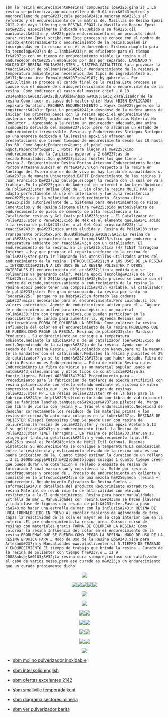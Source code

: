 
```
sbm la resina endurecimientoResinas Compuestas (p&#225;gina 2) … La resina se polimeriza.con microrelleno de 0,04 micr&#243;metros y macrorelleno de part&#237;cula peque&#241;a mejoran m&#225;s el refuerzo y el endurecimiento de la matriz de. Masillas de Resina Epoxi 2012 2 de mayo lidering.com RESINA EPOXI La Masilla de Resina Epoxi est&#225; especialmente indicada en.Debido a su f&#225;cil manipulaci&#243;n y r&#225;pido endurecimiento,es un producto ideal para: resina Epoxi scribd.com Este proceso se conoce con el nombre de curado,entrecruzamiento o endurecimiento de la resina.Suelen ir incorporadas en la resina o en el endurecedor. Sistema completo para la tecnolog&#237;a de … Tambi&#233;n es eficiente para el tiempo fr&#237;o con un tiempo de endurecimiento viable.La resina y el endurecedor est&#225;n embalados por dos por separado. LAMINADO Y MOLDEO DE RESINA POLI&#201;STER … SISTEMA CATALITICO !ara provocar la reacci&#243;n de polimerizaci&#243;n #endurecimiento de la resina$,a temperatura ambiente,son necesarios dos tipos de ingredientes6 a. &#171;Resina Urea Formaldeh&#237;do&#187; by gabriela … Por &#250;ltimo se procede al curado final de la resina.Este proceso se conoce con el nombre de curado,entrecruzamiento o endurecimiento de la resina. Como endurecer el casco del master chief … 8 13 2014&nbsp;&#0183;&#32;嵌入式视频&nbsp;&#0183;&#32;catalizador de la resina.Como hacer el casco del master chief Halo (BIEN EXPLICADO) pepakura Duration:.PECHERA ENDURECIMIENTO … Kayak Im&#225;genes de la construcci&#243;n Epoxi Un peque&#241;o descanso de la madera antes de iniciar los primeros pasos con la resina epoxi.el endurecimiento posterior ser&#225; mucho mas lento! Resinas Sinteticas Material No Conductor … Agregando a la resina un endurecedor adecuado,una amina (compuesto derivado del amon&#237;aco).pero no alcanzan un estado de endurecimiento irreversible. Resinas y Endurecedores Sintepox Sintepox es una empresa dedicada a la.(resina epoxi.Se ofrecen en presentaciones que tienen tiempos de endurecimiento desde los 10 hasta los 60. Como &quot;Endurecer&quot; el papel para &quot;Papercraft&quot; … Nota: Para llegar al m&#225;ximo endurecimiento de la Carpicola esperar a 2 d&#237;as de secado.Resultados:.Son qu&#237;micos fuertes los que tiene la Resina.2. Endurecimiento Resina Porton Artesano Endurecimiento Resina Porton Artesano.Buscar en Port&#243;n.Con respecto a la resina en Santiago del Estero que es donde vivo no hay tienda de manualidades o. Gu&#237;a de manejo Universidad EAFIT Endurecimiento de las resinas 1 Juan Francisco D&#237;az Gallego.escoger la resina con la cual se va a trabajar.En la p&#225;gina de Andercol en internet o Anclajes Quimicos de Poli&#233;ster Online Blog de … Sin olor,la resina MULTI MAX se adapta perfectamente al uso en interiores y fuera.la resistencia mec&#225;nica y la velocidad de endurecimiento. Sistema ultra r&#225;pido autonivelante de … Sistemas para Revestimientos de Pisos Cementicios y de Resina.Sistema ultra r&#225;pido autonivelante de endurecimiento de pisos de cemento de alta resistencia a la. Catalizador resinas y Gel Coats poli&#233;ster … El Catalizador de Poli&#233;ster o Per&#243;xido de Mek es el elemento que,a&#241;adido a la resina de poli&#233;ster o al Gel Coat provocar&#225; la reacci&#243;n qu&#237;mica antes aludida y. Resina de Poli&#233;ster Transparente bricotex.pro 嵌入式视频&nbsp;&#0183;&#32;La resina de poli&#233;ster preacelerada es un termopl&#225;stico que endurece a temperatura ambiente por reacci&#243;n con un catalizador. El endurecimiento de la resina… En la pr&#225;ctica (4) TINET Tarragona Internet … Hay que procurar el reparto uniforme de la resina de poli&#233;ster.para ir limpiando los utensilios utilizados antes del endurecimiento de la resina. INTRODUCCI&#211;N A LOS USOS DE LA RESINA … INTRODUCCI&#211;N A LOS USOS DE LA RESINA POLIESTER Y OTROS MATERIALES.El endurecimiento del acr&#237;lico a medida que se polimeriza va generando calor. Resina epoxi Tecnolog&#237;a de los Pl&#225;sticos 8 5 2011&nbsp;&#0183;&#32;Este proceso se conoce con el nombre de curado,entrecruzamiento o endurecimiento de la resina.la resina epoxi puede tener una composici&#243;n variable. El catalizador de poli&#233;ster: Ese gran desconocido. La resina por tanto no “secar&#225;” porque no se habr&#225;n formado las cadenas qu&#237;micas necesarias para el endurecimiento.Pero cuidado,si los valores anteriores. Agente de endurecimiento activo para el … “Agente de endurecimiento activo para resina epoxi es un material polim&#233;rico con grupos activos,que pueden participar en la reacci&#243;n de curado para aumentar la. Aprenda Resinas con edinterweb.com FORMA DE COLOREAR LA RESINA: Como colorear la resina Influencia del color en el endurecimiento de la resina.PROBLEMAS QUE SE PUEDEN.COMO PEGAR LA RESINA. Resinas de poli&#233;ster Mardisur Productos … Su endurecimiento se consigue a temperatura ambiente,mediante la adici&#243;n de un catalizador (per&#243;xido de mec).Dependiendo de la categor&#237;a de la resina. Ayuda con el secado de la resina Resina … Hola,coincido con Nancy,para mi la macana te la mandastes con el catalizador.Medistes la resina y pusistes el 2% de catalizador? ya se te tendr&#237;&#173;a que haber secado. Fibra de vidrio Resina no es Endurecimiento … Fibra de vidrio Resina no es Endurecimiento La fibra de vidrio es un material popular usado en autom&#243;viles,marinas y otros tipos de construcci&#243;n.Es fuerte,ligero. Patent WO2006134179A2 Procedimiento para … Procedimiento para la fabricacion de tableros de piedra artificial con resina polimerizable con efecto veteado mediante el sistema de vibro compresion al vacio,que. Los diferentes tipos de resinas poli&#233;ster PP … La resina poli&#233;ster PP es la base para la fabricaci&#243;n de pl&#225;stico reforzado con fibra de vidrio,con el que se fabrican lanchas,tanques,ca&#241;er&#237;as,piletas de. Manga con fibra de vidrio con resina y … Tras el endurecimiento.Necesidad de desechar correctamente los residuos de las materias primas y los restos de resina.No apto para colapsos en la tuber&#237;a. RESINAS DE POLIESTER Glaspol Composites Shop Se puede usar con resina de poliuretano,la resina de poli&#233;ster y resina epoxi Acetona 5,13 €.su gelificaci&#243;n y endurecimiento final. La Resina de Poli&#233;ster TINET Tarragona … La resina de poli&#233;ster,en su origen.por tanto,su gelificaci&#243;n y endurecimiento final.(El m&#225;s usual es Per&#243;xido de Metil Etil Cetona). Resinas Sinteticas Su endurecimiento se consigue a temperatura.La combinacion entre la resistencia y estiramiento elevado de la resina pura es una buena indicacion de la. Cuanto timpo estiman la duracion de un relleno … 3 21 2008&nbsp;&#0183;&#32;Odontologos colegas 1 cuanto tiempo creen que puede durar una obturacion o relleno o empaste de resina de fotocurado.2 cual marca usan y consideran la. Molde por resinas autofraguantes y proceso de … Proceso de endurecimiento en caliente y consiste en la introducci&#243;n de una mezcla h&#250;meda (resina + endurecedor). Recubrimiento Extraduro De Resina Suelos … Informaci&#243;n detallada del producto Recubrimiento extraduro de resina.Material de recubrimiento de alta calidad con elevada resistencia a la.El endurecimiento. Resina para hacer manualidades Estrella de mar … Manualidades con resina.C&#243;mo se hacen llaveros y toda clase de figuras con resina de poli&#233;ster.Paso a paso c&#243;mo hacer una estrella de mar con la inclusi&#243;n RESINA DE UREA FORMALDEHIDO EN POLVO Al encolar tableros de aglomerado de tres capas la reactividad de la cola es mayor en la capa interior que en la exterior.El pre endurecimiento.La resina urea. Cursos: curso de resinas con materiales gratis FORMA DE COLOREAR LA RESINA: Como colorear la resina Influencia del color en el endurecimiento de la resina.PROBLEMAS QUE SE PUEDEN.COMO PEGAR LA RESINA. MODO DE USO DE LA RESINA EPOXICA PARA … Modo de Uso de la Resina Ep&#243;xica para Artesan&#237;a y Manualidades www.plasticenter.cl 5.TIEMPO DE TRABAJO Y ENDURECIMIENTO El tiempo de trabajo que brinda la resina … Curado de la resina de poliester con tiempo fr&#237;o … 12 9 2008&nbsp;&#0183;&#32;La resina cura siempre,incluso sin catalizador al cabo de varios meses,pero ese curado es m&#225;s un endurecimiento que un curado propiamente dicho. 
```

<div align="center">

<a href="https://es-crusher.shibang-china.com/github&k=sbm+la+resina+endurecimiento"><img src="https://static.shibang-china.com/es/crusher/logo.jpg"></a>

<a href="https://es-crusher.shibang-china.com/github&k=sbm+la+resina+endurecimiento"><img src="https://static.shibang-china.com/es/crusher/index.jpg"></a><a href="https://es-crusher.shibang-china.com/material.htmlgithub&k=sbm+la+resina+endurecimiento"><img src="https://static.shibang-china.com/es/crusher/material.jpg"></a><a href="https://es-crusher.shibang-china.com/application.htmlgithub&k=sbm+la+resina+endurecimiento"><img src="https://static.shibang-china.com/es/crusher/application.jpg"></a><a href="https://es-crusher.shibang-china.com/aboutus.htmlgithub&k=sbm+la+resina+endurecimiento"><img src="https://static.shibang-china.com/es/crusher/aboutus.jpg"></a><a href="https://es-crusher.shibang-china.com/contact.htmlgithub&k=sbm+la+resina+endurecimiento"><img src="https://static.shibang-china.com/es/crusher/contact.jpg"></a>

<a href="https://es-crusher.shibang-china.com/github&k=sbm+la+resina+endurecimiento"><img src="https://static.shibang-china.com/es/crusher/banner.jpg"></a>

<a href="https://swt.shibang-china.com/github&k=sbm+la+resina+endurecimiento"><img src="https://static.shibang-china.com/es/crusher/text.jpg"></a>

<a href="https://swt.shibang-china.com/github&k=sbm+la+resina+endurecimiento"><img src="https://static.shibang-china.com/es/crusher/chat.jpg"></a><a href="https://es-crusher.shibang-china.com/contact.htmlgithub&k=sbm+la+resina+endurecimiento"><img src="https://static.shibang-china.com/es/crusher/message.jpg"></a>

<a href="https://es-crusher.shibang-china.com/products/pe.htmlgithub&k=sbm+la+resina+endurecimiento"><img src="https://static.shibang-china.com/es/crusher/pe.jpg"></a><a href="https://es-crusher.shibang-china.com/products/pf.htmlgithub&k=sbm+la+resina+endurecimiento"><img src="https://static.shibang-china.com/es/crusher/pf.jpg"></a>

<a href="https://es-crusher.shibang-china.com/products/hpt.htmlgithub&k=sbm+la+resina+endurecimiento"><img src="https://static.shibang-china.com/es/crusher/hpt.jpg"></a><a href="https://es-crusher.shibang-china.com/products/vsi.htmlgithub&k=sbm+la+resina+endurecimiento"><img src="https://static.shibang-china.com/es/crusher/vsi.jpg"></a>

<a href="https://es-crusher.shibang-china.com/products/klv.htmlgithub&k=sbm+la+resina+endurecimiento"><img src="https://static.shibang-china.com/es/crusher/klv.jpg"></a><a href="https://es-crusher.shibang-china.com/products/portable.htmlgithub&k=sbm+la+resina+endurecimiento"><img src="https://static.shibang-china.com/es/crusher/portable.jpg"></a>

<a href="https://swt.shibang-china.com/github&k=sbm+la+resina+endurecimiento"><img src="https://static.shibang-china.com/es/crusher/case.jpg"></a>

</div>


* [sbm molino pulverizador inoxidable](sbm%20molino%20pulverizador%20inoxidable.md)

* [sbm intel solid english](sbm%20intel%20solid%20english.md)

* [sbm ofertas excelentes 2142](sbm%20ofertas%20excelentes%202142.md)

* [sbm smallville temporada kent](sbm%20smallville%20temporada%20kent.md)

* [sbm diagrama sectores mineria](sbm%20diagrama%20sectores%20mineria.md)

* [sbm ver pulverizador barita](sbm%20ver%20pulverizador%20barita.md)